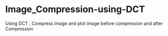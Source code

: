 # Image_Compression-using-DCT
Using DCT , Compress image and plot image before compression and after Compression
